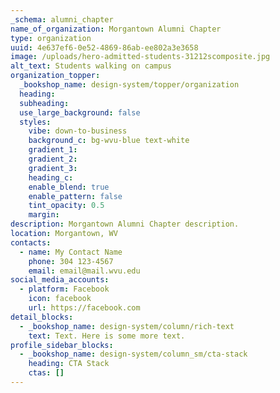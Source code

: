 ```yaml
---
_schema: alumni_chapter
name_of_organization: Morgantown Alumni Chapter
type: organization
uuid: 4e637ef6-0e52-4869-86ab-ee802a3e3658
image: /uploads/hero-admitted-students-31212scomposite.jpg
alt_text: Students walking on campus
organization_topper:
  _bookshop_name: design-system/topper/organization
  heading:
  subheading:
  use_large_background: false
  styles:
    vibe: down-to-business
    background_c: bg-wvu-blue text-white
    gradient_1:
    gradient_2:
    gradient_3:
    heading_c:
    enable_blend: true
    enable_pattern: false
    tint_opacity: 0.5
    margin:
description: Morgantown Alumni Chapter description.
location: Morgantown, WV
contacts:
  - name: My Contact Name
    phone: 304 123-4567
    email: email@mail.wvu.edu
social_media_accounts:
  - platform: Facebook
    icon: facebook
    url: https://facebook.com
detail_blocks:
  - _bookshop_name: design-system/column/rich-text
    text: Text. Here is some more text.
profile_sidebar_blocks:
  - _bookshop_name: design-system/column_sm/cta-stack
    heading: CTA Stack
    ctas: []
---
```

